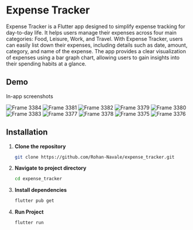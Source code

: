# Expense Tracker

Expense Tracker is a Flutter app designed to simplify expense tracking for day-to-day life. It helps users manage their expenses across four main categories: Food, Leisure, Work, and Travel. With Expense Tracker, users can easily list down their expenses, including details such as date, amount, category, and name of the expense. The app provides a clear visualization of expenses using a bar graph chart, allowing users to gain insights into their spending habits at a glance.

## Demo

In-app screenshots

![Frame 3384](https://github.com/Rohan-Navale/Expense-Tracker/assets/108330627/2188dae9-3a14-4e9e-91d9-fbb90439450f)
![Frame 3381](https://github.com/Rohan-Navale/Expense-Tracker/assets/108330627/515956c2-1c1b-426e-8235-41c2b54bb184) ![Frame 3382](https://github.com/Rohan-Navale/Expense-Tracker/assets/108330627/7c331073-f008-4136-a9e0-4dd803199120) ![Frame 3379](https://github.com/Rohan-Navale/Expense-Tracker/assets/108330627/30d24745-ce2f-4830-9142-2463bb2002bd) ![Frame 3380](https://github.com/Rohan-Navale/Expense-Tracker/assets/108330627/20d91d87-01ab-40f2-9bcb-e852cd355845) ![Frame 3383](https://github.com/Rohan-Navale/Expense-Tracker/assets/108330627/bad27e65-97a2-4497-8cce-b29f902ea642) ![Frame 3377](https://github.com/Rohan-Navale/Expense-Tracker/assets/108330627/08ff66de-b07b-4f7f-b907-9a7c46c31159) ![Frame 3378](https://github.com/Rohan-Navale/Expense-Tracker/assets/108330627/0343e688-2120-4030-a0b0-ffaa1a9673e5) ![Frame 3375](https://github.com/Rohan-Navale/Expense-Tracker/assets/108330627/b6cc05c5-b6bd-4ef5-86e5-18a7ebfbf72c) ![Frame 3376](https://github.com/Rohan-Navale/Expense-Tracker/assets/108330627/6af95951-6fac-4a9a-96fc-5b77cb340445)

## Installation

1. **Clone the repository**

    ```bash
    git clone https://github.com/Rohan-Navale/expense_tracker.git
    ```

2. **Navigate to project directory**

    ```bash
    cd expense_tracker
    ```

3. **Install dependencies**

    ```bash
    flutter pub get
    ```
4. **Run Project**
   
   ```bash
   flutter run
   ```


